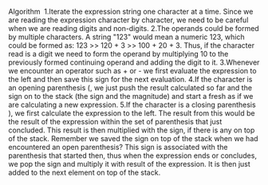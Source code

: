 Algorithm
​
1.Iterate the expression string one character at a time. Since we are reading the expression character by character, we need to be careful when we are reading digits and non-digits.
2.The operands could be formed by multiple characters. A string "123" would mean a numeric 123, which could be formed as: 123 >> 120 + 3 >> 100 + 20 + 3. Thus, if the character read is a digit we need to form the operand by multiplying 10 to the previously formed continuing operand and adding the digit to it.
3.Whenever we encounter an operator such as + or - we first evaluate the expression to the left and then save this sign for the next evaluation.
4.If the character is an opening parenthesis (, we just push the result calculated so far and the sign on to the stack (the sign and the magnitude) and start a fresh as if we are calculating a new expression.
5.If the character is a closing parenthesis ), we first calculate the expression to the left. The result from this would be the result of the expression within the set of parenthesis that just concluded. This result is then multiplied with the sign, if there is any on top of the stack. Remember we saved the sign on top of the stack when we had encountered an open parenthesis? This sign is associated with the parenthesis that started then, thus when the expression ends or concludes, we pop the sign and multiply it with result of the expression. It is then just added to the next element on top of the stack.
​